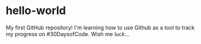 # hello-world
My first GitHub repository! I'm learning how to use Github as a tool to track my progress on #30DaysofCode. Wish me luck...
